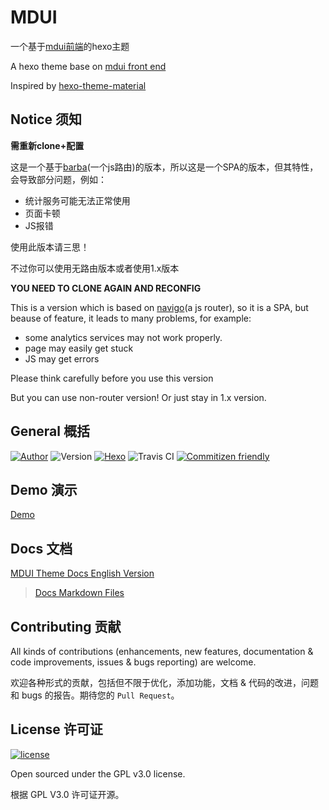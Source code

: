# MDUI
一个基于[mdui前端](https://github.com/zdhxiong/mdui)的hexo主题

A hexo theme base on [mdui front end](https://github.com/zdhxiong/mdui)

Inspired by [hexo-theme-material](https://github.com/viosey/hexo-theme-material)

## Notice 须知

**需重新clone+配置**

这是一个基于[barba](http://http://barbajs.org)(一个js路由)的版本，所以这是一个SPA的版本，但其特性，会导致部分问题，例如：

- 统计服务可能无法正常使用
- 页面卡顿
- JS报错

使用此版本请三思！

不过你可以使用无路由版本或者使用1.x版本

**YOU NEED TO CLONE AGAIN AND RECONFIG**

This is a version which is based on [navigo](https://github.com/krasimir/navigo)(a js router), so it is a SPA, but beause of feature, it leads to many problems, for example:

- some analytics services may not work properly.
- page may easily get stuck
- JS may get errors

Please think carefully before you use this version

But you can use non-router version! Or just stay in 1.x version.

## General 概括

[![Author](https://img.shields.io/badge/author-Halyul-blue.svg?style=flat-square)](https://xhy.ch)
![Version](https://img.shields.io/badge/version-2.1.0-green.svg?style=flat-square)
[![Hexo](https://img.shields.io/badge/hexo-3.0+-green.svg?style=flat-square)](https://hexo.io)
![Travis CI](https://travis-ci.org/Halyul/hexo-theme-mdui.svg?branch=master)
[![Commitizen friendly](https://img.shields.io/badge/commitizen-friendly-brightgreen.svg)](http://commitizen.github.io/cz-cli/)

## Demo 演示

[Demo](https://gura.ch/htm-demo)

## Docs 文档

[MDUI Theme Docs English Version](https://gura.ch/htm-docs)

>[Docs Markdown Files](https://github.com/Halyul/hexo-theme-mdui/tree/gh-pages/docs)

## Contributing 贡献

All kinds of contributions (enhancements, new features, documentation & code improvements, issues & bugs reporting) are welcome.

欢迎各种形式的贡献，包括但不限于优化，添加功能，文档 & 代码的改进，问题和 bugs 的报告。期待您的 `Pull Request`。

## License 许可证

[![license](https://img.shields.io/github/license/Halyul/hexo-theme-mdui.svg?style=flat-square)](https://github.com/Halyul/hexo-theme-mdui/blob/master/LICENSE)

Open sourced under the GPL v3.0 license.

根据 GPL V3.0 许可证开源。
